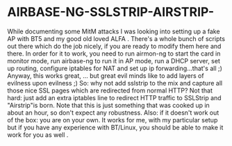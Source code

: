 AIRBASE-NG-SSLSTRIP-AIRSTRIP-
=============================

While documenting some MitM attacks I was looking into setting up a fake AP with BT5 and my good old loved ALFA . There's a whole bunch of scripts out there which do the job nicely, if you are ready to modify them here and there. In order for it to work, you need to run airmon-ng to start the card in monitor mode, run airbase-ng to run it in AP mode, run a DHCP server, set up routing, configure iptables for NAT and set up ip forwarding...that's all ;) Anyway, this works great, ... but great evil minds like to add layers of evilness upon evilness ;) So: why not add sslstrip to the mix and capture all those nice SSL pages which are redirected from normal HTTP? Not that hard: just add an extra iptables line to redirect HTTP traffic to SSLStrip and "Airstrip"is born. Note that this is just something that was cooked up in about an hour, so don't expect any robustness. Also: if it doesn't work out of the box: you are on your own. It works for me, with my particular setup but if you have any experience with BT/Linux, you should be able to make it work for you as well .
